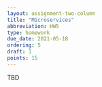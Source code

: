 ```yaml
---
layout: assignment-two-column
title: "Microservices"
abbreviation: HW5
type: homework
due_date: 2021-05-18
ordering: 5
draft: 1
points: 15
---
```


TBD